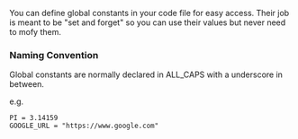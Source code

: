 You can define global constants in your code file for easy access. Their job is meant to be "set and forget" so you can use their values but never need to mofy them. 

### Naming Convention
Global constants are normally declared in ALL_CAPS with a underscore in between.

e.g.

```
PI = 3.14159
GOOGLE_URL = "https://www.google.com"
```